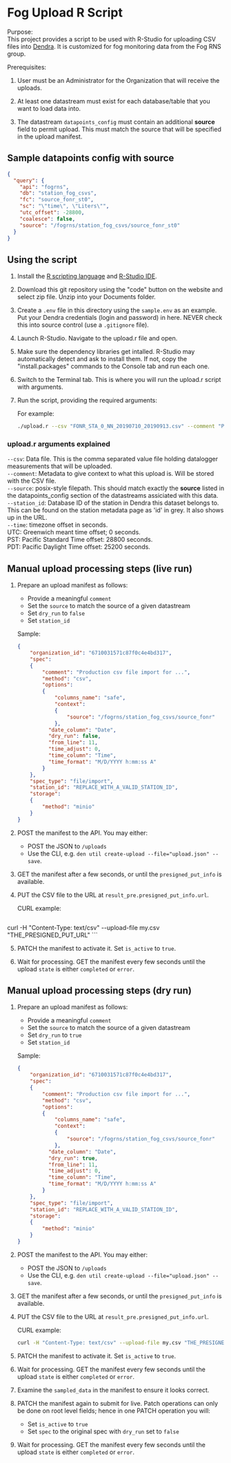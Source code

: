 # Fog Upload R Script

Purpose:   
This project provides a script to be used with R-Studio for uploading CSV files into [Dendra](https://dendra.science). It is customized for fog monitoring data from the Fog RNS group.   

Prerequisites:

1. User must be an Administrator for the Organization that will receive the uploads. 

2. At least one datastream must exist for each database/table that you want to load data into.

3. The datastream `datapoints_config` must contain an additional **source** field to permit upload. This must match the source that will be specified in the upload manifest.

## Sample datapoints config with source

```json
{
  "query": {
    "api": "fogrns",
    "db": "station_fog_csvs",
    "fc": "source_fonr_st0",
    "sc": "\"time\", \"Liters\"",
    "utc_offset": -28800,
    "coalesce": false,
    "source": "/fogrns/station_fog_csvs/source_fonr_st0"
  }
}
```

## Using the script

1. Install the [R scripting language](https://cran.rstudio.com/bin/windows/base/R-4.4.2-win.exe) and [R-Studio IDE](https://posit.co/download/rstudio-desktop/).

2. Download this git repository using the "code" button on the website and select zip file. Unzip into your Documents folder.
3. Create a `.env` file in this directory using the `sample.env` as an example. Put your Dendra credentials (login and password) in here. NEVER check this into source control (use a `.gitignore` file). 
4. Launch R-Studio. Navigate to the upload.r file and open.
5. Make sure the dependency libraries get intalled.  R-Studio may automatically detect and ask to install them.  If not, copy the "install.packages" commands to the Console tab and run each one.
6. Switch to the Terminal tab.  This is where you will run the upload.r script with arguments.
7. Run the script, providing the required arguments:

	For example:

	```bash
	./upload.r --csv "FONR_STA_0_NN_20190710_20190913.csv" --comment "Production csv file import for fonr st0" --source "/fogrns/station_fog_csvs/source_fonr_st0" --station_id "672b9a9db1d7cdf52cecb5c3" --time_adjust 25200
	```
### upload.r arguments explained
`--csv`: Data file. This is the comma separated value file holding datalogger measurements that will be uploaded.  
`--comment`: Metadata to give context to what this upload is. Will be stored with the CSV file.   
`--source`: posix-style filepath. This should match exactly the **source** listed in the datapoints_config section of the datastreams assiciated with this data.   
`--station_id`: Database ID of the station in Dendra this dataset belongs to.  This can be found on the station metadata page as 'id' in grey. It also shows up in the URL.   
`--time`: timezone offset in seconds.   
UTC: Greenwich meant time offset; 0 seconds.   
PST: Pacific Standard Time offset: 28800 seconds.   
PDT: Pacific Daylight Time offset: 25200 seconds.   
	
## Manual upload processing steps (live run)

1. Prepare an upload manifest as follows:

	- Provide a meaningful `comment`
	- Set the `source` to match the source of a given datastream
	- Set `dry_run` to `false`
	- Set `station_id`
	
	Sample:

	```json
	{
	    "organization_id": "6710031571c87f0c4e4bd317",
	    "spec":
	    {
	        "comment": "Production csv file import for ...",
	        "method": "csv",
	        "options":
	        {
	            "columns_name": "safe",
	            "context":
	            {
	                "source": "/fogrns/station_fog_csvs/source_fonr"
	            },
              "date_column": "Date",
              "dry_run": false,
              "from_line": 11,
              "time_adjust": 0,
              "time_column": "Time",
              "time_format": "M/D/YYYY h:mm:ss A"
	        }
	    },
	    "spec_type": "file/import",
	    "station_id": "REPLACE_WITH_A_VALID_STATION_ID",
	    "storage":
	    {
	        "method": "minio"
	    }
	}
	```

2. POST the manifest to the API. You may either:

	- POST the JSON to `/uploads`
	- Use the CLI, e.g. `den util create-upload --file="upload.json" --save`.

3. GET the manifest after a few seconds, or until the `presigned_put_info` is available.

4. PUT the CSV file to the URL at `result_pre.presigned_put_info.url`.

	CURL example:

	```bash
curl -H "Content-Type: text/csv" --upload-file my.csv "THE_PRESIGNED_PUT_URL"
	```

5. PATCH the manifest to activate it. Set `is_active` to `true`.

6. Wait for processing. GET the manifest every few seconds until the upload `state` is either `completed` or `error`.


## Manual upload processing steps (dry run)

1. Prepare an upload manifest as follows:

	- Provide a meaningful `comment`
	- Set the `source` to match the source of a given datastream
	- Set `dry_run` to `true`
	- Set `station_id`
	
	Sample:

	```json
	{
	    "organization_id": "6710031571c87f0c4e4bd317",
	    "spec":
	    {
	        "comment": "Production csv file import for ...",
	        "method": "csv",
	        "options":
	        {
	            "columns_name": "safe",
	            "context":
	            {
	                "source": "/fogrns/station_fog_csvs/source_fonr"
	            },
              "date_column": "Date",
              "dry_run": true,
              "from_line": 11,
              "time_adjust": 0,
              "time_column": "Time",
              "time_format": "M/D/YYYY h:mm:ss A"
	        }
	    },
	    "spec_type": "file/import",
	    "station_id": "REPLACE_WITH_A_VALID_STATION_ID",
	    "storage":
	    {
	        "method": "minio"
	    }
	}
	```

2. POST the manifest to the API. You may either:

	- POST the JSON to `/uploads`
	- Use the CLI, e.g. `den util create-upload --file="upload.json" --save`.

3. GET the manifest after a few seconds, or until the `presigned_put_info` is available.

4. PUT the CSV file to the URL at `result_pre.presigned_put_info.url`.

	CURL example:

	```bash
	curl -H "Content-Type: text/csv" --upload-file my.csv "THE_PRESIGNED_PUT_URL"
	```

5. PATCH the manifest to activate it. Set `is_active` to `true`.

6. Wait for processing. GET the manifest every few seconds until the upload `state` is either `completed` or `error`.

7. Examine the `sampled_data` in the manifest to ensure it looks correct.

8. PATCH the manifest again to submit for live. Patch operations can only be done on root level fields; hence in one PATCH operation you will:

	- Set `is_active` to `true`
	- Set `spec` to the original spec with `dry_run` set to `false`

9. Wait for processing. GET the manifest every few seconds until the upload `state` is either `completed` or `error`.
